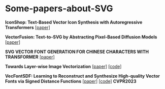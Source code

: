 # Some-papers-about-SVG

**IconShop: Text-Based Vector Icon Synthesis with Autoregressive
Transformers**
[[paper]](https://arxiv.org/pdf/2304.14400.pdf)



**VectorFusion: Text-to-SVG by Abstracting Pixel-Based Diffusion Models**
[[paper]](https://arxiv.org/pdf/2211.11319.pdf)


**SVG VECTOR FONT GENERATION FOR CHINESE CHARACTERS WITH TRANSFORMER**
[[paper]](https://arxiv.org/pdf/2206.10329.pdf)


**Towards Layer-wise Image Vectorization**
[[paper]](https://arxiv.org/pdf/2206.04655.pdf)
[[code]](https://github.com/Picsart-AI-Research/LIVE-Layerwise-Image-Vectorization)


**VecFontSDF: Learning to Reconstruct and Synthesize High-quality Vector Fonts
via Signed Distance Functions**
[[paper]](https://arxiv.org/pdf/2303.12675.pdf)
[[code]](https://github.com/xiazeqing/xiazeqing.github.io/tree/master/VecFontSDF)
**CVPR2023**
